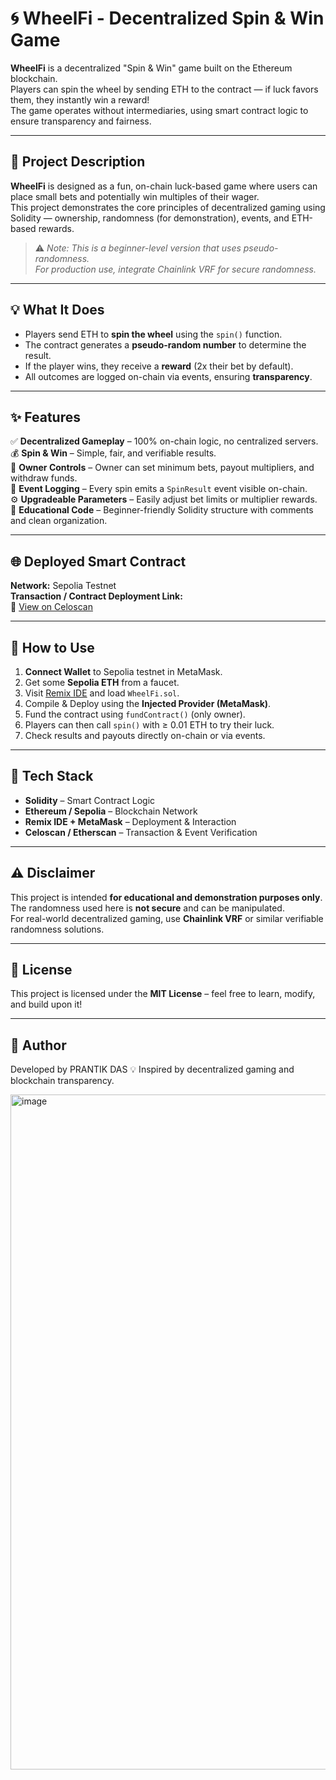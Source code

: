 # 🌀 WheelFi - Decentralized Spin & Win Game

**WheelFi** is a decentralized "Spin & Win" game built on the Ethereum blockchain.  
Players can spin the wheel by sending ETH to the contract — if luck favors them, they instantly win a reward!  
The game operates without intermediaries, using smart contract logic to ensure transparency and fairness.

---

## 🎯 Project Description

**WheelFi** is designed as a fun, on-chain luck-based game where users can place small bets and potentially win multiples of their wager.  
This project demonstrates the core principles of decentralized gaming using Solidity — ownership, randomness (for demonstration), events, and ETH-based rewards.

> ⚠️ *Note: This is a beginner-level version that uses pseudo-randomness.  
> For production use, integrate Chainlink VRF for secure randomness.*

---

## 💡 What It Does

- Players send ETH to **spin the wheel** using the `spin()` function.  
- The contract generates a **pseudo-random number** to determine the result.  
- If the player wins, they receive a **reward** (2x their bet by default).  
- All outcomes are logged on-chain via events, ensuring **transparency**.

---

## ✨ Features

✅ **Decentralized Gameplay** – 100% on-chain logic, no centralized servers.  
💰 **Spin & Win** – Simple, fair, and verifiable results.  
🔐 **Owner Controls** – Owner can set minimum bets, payout multipliers, and withdraw funds.  
📜 **Event Logging** – Every spin emits a `SpinResult` event visible on-chain.  
⚙️ **Upgradeable Parameters** – Easily adjust bet limits or multiplier rewards.  
🧩 **Educational Code** – Beginner-friendly Solidity structure with comments and clean organization.

---

## 🌐 Deployed Smart Contract

**Network:** Sepolia Testnet  
**Transaction / Contract Deployment Link:**  
🔗 [View on Celoscan](https://sepolia.celoscan.io/tx/0xa075f16268e2d4fae809019b0dfcf5b97f64f86d852d9ab4440645e633a79058)

---

## 🚀 How to Use

1. **Connect Wallet** to Sepolia testnet in MetaMask.  
2. Get some **Sepolia ETH** from a faucet.  
3. Visit [Remix IDE](https://remix.ethereum.org/) and load `WheelFi.sol`.  
4. Compile & Deploy using the **Injected Provider (MetaMask)**.  
5. Fund the contract using `fundContract()` (only owner).  
6. Players can then call `spin()` with ≥ 0.01 ETH to try their luck.  
7. Check results and payouts directly on-chain or via events.

---

## 🧱 Tech Stack

- **Solidity** – Smart Contract Logic  
- **Ethereum / Sepolia** – Blockchain Network  
- **Remix IDE + MetaMask** – Deployment & Interaction  
- **Celoscan / Etherscan** – Transaction & Event Verification

---

## ⚠️ Disclaimer

This project is intended **for educational and demonstration purposes only**.  
The randomness used here is **not secure** and can be manipulated.  
For real-world decentralized gaming, use **Chainlink VRF** or similar verifiable randomness solutions.

---

## 📜 License

This project is licensed under the **MIT License** – feel free to learn, modify, and build upon it!

---

## 💬 Author

Developed by PRANTIK DAS
💡 Inspired by decentralized gaming and blockchain transparency.

<img width="1920" height="1080" alt="image" src="https://github.com/user-attachments/assets/25d5b5e0-563d-4cb6-be87-a969e4bac2e2" />

